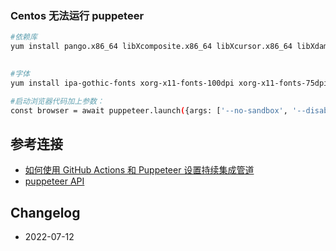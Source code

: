### Centos 无法运行 puppeteer

```bash
#依赖库
yum install pango.x86_64 libXcomposite.x86_64 libXcursor.x86_64 libXdamage.x86_64 libXext.x86_64 libXi.x86_64 libXtst.x86_64 cups-libs.x86_64 libXScrnSaver.x86_64 libXrandr.x86_64 GConf2.x86_64 alsa-lib.x86_64 atk.x86_64 gtk3.x86_64 -y
 

#字体
yum install ipa-gothic-fonts xorg-x11-fonts-100dpi xorg-x11-fonts-75dpi xorg-x11-utils xorg-x11-fonts-cyrillic xorg-x11-fonts-Type1 xorg-x11-fonts-misc -y

#启动浏览器代码加上参数：
const browser = await puppeteer.launch({args: ['--no-sandbox', '--disable-setuid-sandbox']});

```

## 参考连接

* [如何使用 GitHub Actions 和 Puppeteer 设置持续集成管道](https://www.freecodecamp.org/chinese/news/continuous-integration-with-github-actions-and-puppeteer/)
* [puppeteer API](https://pptr.dev/api/puppeteer.frame)
## Changelog

* 2022-07-12
